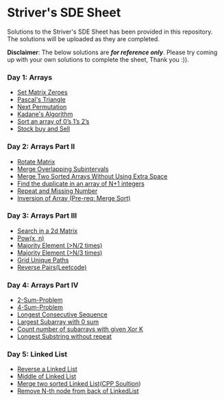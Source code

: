 # Striver's SDE Sheet
Solutions to the Striver's SDE Sheet has been provided in this repository. The solutions will be uploaded as they are completed.

**Disclaimer**: The below solutions are ***for reference only***. Please try coming up with your own solutions to complete the sheet, Thank you :)).

### Day 1: Arrays
- [Set Matrix Zeroes](https://github.com/yaswanthhh/Striver-s-SDE-Sheet/blob/main/Solutions/Day%201:%20Arrays/1.1_set_matrix_zeroes.py)
- [Pascal's Triangle](https://github.com/yaswanthhh/Striver-s-SDE-Sheet/blob/main/Solutions/Day%201:%20Arrays/1.2_pascals_triangle.py)
- [Next Permutation](https://github.com/yaswanthhh/Striver-s-SDE-Sheet/blob/main/Solutions/Day%201:%20Arrays/1.3_next_permutation.py)
- [Kadane's Algorithm](https://github.com/yaswanthhh/Striver-s-SDE-Sheet/blob/main/Solutions/Day%201:%20Arrays/1.4_kadanes_algorithm.py)
- [Sort an array of 0’s 1’s 2’s](https://github.com/yaswanthhh/Striver-s-SDE-Sheet/blob/main/Solutions/Day%201:%20Arrays/1.5_sort.py)
- [Stock buy and Sell](https://github.com/yaswanthhh/Striver-s-SDE-Sheet/blob/main/Solutions/Day%201:%20Arrays/1.6_stock_buy_sell.py)

### Day 2: Arrays Part II
- [Rotate Matrix](https://github.com/yaswanthhh/Striver-s-SDE-Sheet/blob/main/Solutions/Day%202:%20Arrays-Part%20II/2.1_rotate_matrix.py)
- [Merge Overlapping Subintervals](https://github.com/yaswanthhh/Striver-s-SDE-Sheet/blob/main/Solutions/Day%202:%20Arrays-Part%20II/2.2_overlapping_subintervals.py)
- [Merge Two Sorted Arrays Without Using Extra Space](https://github.com/yaswanthhh/Striver-s-SDE-Sheet/blob/main/Solutions/Day%202:%20Arrays-Part%20II/2.3_merge_sorted_arrays.py)
- [Find the duplicate in an array of N+1 integers](https://github.com/yaswanthhh/Striver-s-SDE-Sheet/blob/main/Solutions/Day%202:%20Arrays-Part%20II/2.4_duplicate_in_array.py)
- [Repeat and Missing Number](https://github.com/yaswanthhh/Striver-s-SDE-Sheet/blob/main/Solutions/Day%202:%20Arrays-Part%20II/2.5_repeat_and_missing.py)
- [Inversion of Array (Pre-req: Merge Sort)](https://github.com/yaswanthhh/Striver-s-SDE-Sheet/blob/main/Solutions/Day%202:%20Arrays-Part%20II/2.6_count_inversions.py)

### Day 3: Arrays Part III
- [Search in a 2d Matrix](https://github.com/yaswanthhh/Striver-s-SDE-Sheet/blob/main/Solutions/Day%203:%20Arrays-Part%20III/3.1_search_2d_matrix.py)
- [Pow(x, n)](https://github.com/yaswanthhh/Striver-s-SDE-Sheet/blob/main/Solutions/Day%203:%20Arrays-Part%20III/3.2_pow_x_y.py)
- [Majority Element (>N/2 times)](https://github.com/yaswanthhh/Striver-s-SDE-Sheet/blob/main/Solutions/Day%203:%20Arrays-Part%20III/3.3_majority_nby2.py)
- [Majority Element (>N/3 times)](https://github.com/yaswanthhh/Striver-s-SDE-Sheet/blob/main/Solutions/Day%203:%20Arrays-Part%20III/3.4_majority_1by3.py)
- [Grid Unique Paths](https://github.com/yaswanthhh/Striver-s-SDE-Sheet/blob/main/Solutions/Day%203:%20Arrays-Part%20III/3.5_grid_unique_paths.py)
- [Reverse Pairs(Leetcode)](https://github.com/yaswanthhh/Striver-s-SDE-Sheet/blob/main/Solutions/Day%203:%20Arrays-Part%20III/3.6_reverse_pairs.py)

### Day 4: Arrays Part IV
- [2-Sum-Problem](https://github.com/yaswanthhh/Striver-s-SDE-Sheet/blob/main/Solutions/Day%204:%20Arrays%20Part-IV/4.1_2_sum_problem.py)
- [4-Sum-Problem](https://github.com/yaswanthhh/Striver-s-SDE-Sheet/blob/main/Solutions/Day%204:%20Arrays%20Part-IV/4.2_4_sum.py)
- [Longest Consecutive Sequence](https://github.com/yaswanthhh/Striver-s-SDE-Sheet/blob/main/Solutions/Day%204:%20Arrays%20Part-IV/4.3_maximum_cons_seq.py)
- [Largest Subarray with 0 sum](https://github.com/yaswanthhh/Striver-s-SDE-Sheet/blob/main/Solutions/Day%204:%20Arrays%20Part-IV/4.4_sub_with_0sum.py)
- [Count number of subarrays with given Xor K](https://github.com/yaswanthhh/Striver-s-SDE-Sheet/blob/main/Solutions/Day%204:%20Arrays%20Part-IV/4.5_xor.py)
- [Longest Substring without repeat](https://github.com/yaswanthhh/Striver-s-SDE-Sheet/blob/main/Solutions/Day%204:%20Arrays%20Part-IV/4.6_longest_substring.py)

### Day 5: Linked List
- [Reverse a Linked List](https://github.com/yaswanthhh/Striver-s-SDE-Sheet/blob/main/Solutions/Day%205:%20Linked%20List/5.1_rev_ll.py)
- [Middle of Linked List](https://github.com/yaswanthhh/Striver-s-SDE-Sheet/blob/main/Solutions/Day%205:%20Linked%20List/5.2_middle_of_ll.py)
- [Merge two sorted Linked List](https://github.com/yaswanthhh/Striver-s-SDE-Sheet/blob/main/Solutions/Day%205:%20Linked%20List/5.3_merge_ll.py)([CPP Soultion](https://github.com/yaswanthhh/Striver-s-SDE-Sheet/blob/main/Solutions/Day%205:%20Linked%20List/5.3_merge_ll.py))
- [Remove N-th node from back of LinkedList]()
 
